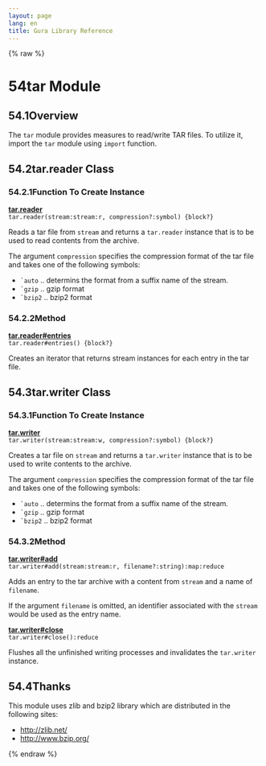 ```yaml
---
layout: page
lang: en
title: Gura Library Reference
---
```


{% raw %}
<h1><span class="caption-index-1">54</span><a name="anchor-54"></a>tar Module</h1>
<h2><span class="caption-index-2">54.1</span><a name="anchor-54-1"></a>Overview</h2>
<p>
The <code>tar</code> module provides measures to read/write TAR files. To utilize it, import the <code>tar</code> module using <code>import</code> function.
</p>
<h2><span class="caption-index-2">54.2</span><a name="anchor-54-2"></a>tar.reader Class</h2>
<h3><span class="caption-index-3">54.2.1</span><a name="anchor-54-2-1"></a>Function To Create Instance</h3>
<p>
<div><strong style="text-decoration:underline">tar.reader</strong></div>
<div style="margin-bottom:1em"><code>tar.reader(stream:stream:r, compression?:symbol) {block?}</code></div>
Reads a tar file from <code>stream</code> and returns a <code>tar.reader</code> instance that is to be used to read contents from the archive.
</p>
<p>
The argument <code>compression</code> specifies the compression format of the tar file and takes one of the following symbols:
</p>
<ul>
<li><code>`auto</code> .. determins the format from a suffix name of the stream.</li>
<li><code>`gzip</code> .. gzip format</li>
<li><code>`bzip2</code> .. bzip2 format</li>
</ul>
<h3><span class="caption-index-3">54.2.2</span><a name="anchor-54-2-2"></a>Method</h3>
<p>
<div><strong style="text-decoration:underline">tar.reader#entries</strong></div>
<div style="margin-bottom:1em"><code>tar.reader#entries() {block?}</code></div>
Creates an iterator that returns stream instances for each entry in the tar file.
</p>
<h2><span class="caption-index-2">54.3</span><a name="anchor-54-3"></a>tar.writer Class</h2>
<h3><span class="caption-index-3">54.3.1</span><a name="anchor-54-3-1"></a>Function To Create Instance</h3>
<p>
<div><strong style="text-decoration:underline">tar.writer</strong></div>
<div style="margin-bottom:1em"><code>tar.writer(stream:stream:w, compression?:symbol) {block?}</code></div>
Creates a tar file on <code>stream</code> and returns a <code>tar.writer</code> instance that is to be used to write contents to the archive.
</p>
<p>
The argument <code>compression</code> specifies the compression format of the tar file and takes one of the following symbols:
</p>
<ul>
<li><code>`auto</code> .. determins the format from a suffix name of the stream.</li>
<li><code>`gzip</code> .. gzip format</li>
<li><code>`bzip2</code> .. bzip2 format</li>
</ul>
<h3><span class="caption-index-3">54.3.2</span><a name="anchor-54-3-2"></a>Method</h3>
<p>
<div><strong style="text-decoration:underline">tar.writer#add</strong></div>
<div style="margin-bottom:1em"><code>tar.writer#add(stream:stream:r, filename?:string):map:reduce</code></div>
Adds an entry to the tar archive with a content from <code>stream</code> and a name of <code>filename</code>.
</p>
<p>
If the argument <code>filename</code> is omitted, an identifier associated with the <code>stream</code> would be used as the entry name.
</p>
<p>
<div><strong style="text-decoration:underline">tar.writer#close</strong></div>
<div style="margin-bottom:1em"><code>tar.writer#close():reduce</code></div>
Flushes all the unfinished writing processes and invalidates the <code>tar.writer</code> instance.
</p>
<h2><span class="caption-index-2">54.4</span><a name="anchor-54-4"></a>Thanks</h2>
<p>
This module uses zlib and bzip2 library which are distributed in the following sites:
</p>
<ul>
<li><a href="http://zlib.net/">http://zlib.net/</a></li>
<li><a href="http://www.bzip.org/">http://www.bzip.org/</a></li>
</ul>
<p />

{% endraw %}
